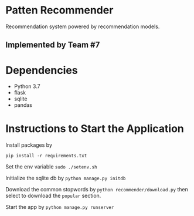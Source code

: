 # Patten Recommender 

Recommendation system powered by recommendation models.
## Implemented by Team #7

# Dependencies
* Python 3.7
* flask
* sqlite
* pandas

# Instructions to Start the Application

Install packages by

`pip install -r requirements.txt`

Set the env variable
`sudo ./setenv.sh`

Initialize the sqlite db by
`python manage.py initdb`

Download the common stopwords by
`python recommender/download.py`
then select to download the `popular` section.

Start the app by
`python manage.py runserver`
